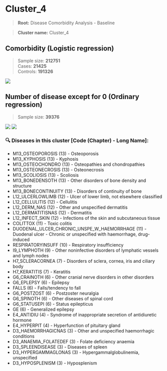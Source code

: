 # Cluster_4

> **Root:** Disease Comorbidity Analysis - Baseline

> **Cluster name:** Cluster_4  

## Comorbidity (Logistic regression)
> Sample size: **212751**  
> Cases: **21425**  
> Controls: **191326**
<img src="/Cluster/Figures/Incidence/LG/Cluster_4.png" />
<CsvTable src="/public/Cluster/Data/Incidence/LG/LG_Cluster_4.csv" label="🔍 View full results" />

## Number of disease except for 0 (Ordinary regression)
> Sample size: **39376**
<img src="/Cluster/Figures/Incidence/Histogram/Cluster_4_in.png" />
<CsvTable src="/public/Cluster/Data/Incidence/Histogram/Cluster_4_in.csv" label="🔍 View full results" />

<img src="/Cluster/Figures/Incidence/ORD/Cluster_4.png" />
<CsvTable src="/public/Cluster/Data/Incidence/ORD/ORD_Cluster_4.csv" label="🔍 View full results" />

### 🔍 Diseases in this cluster [Code (Chapter) - Long Name]:
- M13_OSTEOPOROSIS (13) - Osteoporosis
- M13_KYPHOSIS (13) - Kyphosis
- M13_OSTEOCHONDRO (13) - Osteopathies and chondropathies
- M13_OSTEONECROSIS (13) - Osteonecrosis
- M13_SCOLIOSIS (13) - Scoliosis
- M13_BONEDENSOTH (13) - Other disorders of bone density and structure
- M13_BONECONTINUITY (13) - Disorders of continuity of bone
- L12_ULCERLOWLIMB (12) - Ulcer of lower limb, not elsewhere classified
- L12_CELLULITIS (12) - Cellulitis
- L12_DERM_NAS (12) - Other and unspecified dermatitis
- L12_DERMATITISNAS (12) - Dermatitis
- L12_INFECT_SKIN (12) - Infections of the skin and subcutaneous tissue
- COLITTOX (11) - Toxic colitis
- DUODENAL_ULCER_CHRONIC_UNSPE_W_HAEMORRHAGE (11) - Duodenal ulcer - Chronic or unspecified with haemorrhage, drug-induced
- RESPIRATORYINSUFF (10) - Respiratory insufficiency
- I9_LYMPHOTH (9) - Other noninfective disorders of lymphatic vessels and lymph nodes
- H7_SCLERACORNEA (7) - Disorders of sclera, cornea, iris and ciliary body
- H7_KERATITIS (7) - Keratitis
- G6_CRAINOTH (6) - Other cranial nerve disorders in other disorders
- G6_EPLEPSY (6) - Epilepsy
- FALLS (6) - Falls/tendency to fall
- G6_POSTZOST (6) - Postzoster neuralgia
- G6_SPINOTH (6) - Other diseases of spinal cord
- G6_STATUSEPI (6) - Status epilepticus
- GE (6) - Generalized epilepsy
- E4_ANTIDIU (4) - Syndrome of inappropriate secretion of antidiuretic hormone
- E4_HYPERPIT (4) - Hyperfunction of pituitary gland
- D3_HAEMORRHAGICNAS (3) - Other and unspecified haemorrhagic conditions
- D3_ANAEMIA_FOLATEDEF (3) - Folate deficiency anaemia
- D3_SPLEENDISEASE (3) - Diseases of spleen
- D3_HYPERGAMMAGLONAS (3) - Hypergammalglobulinemia, unspecified
- D3_HYPOSPLENISM (3) - Hyposplenism
